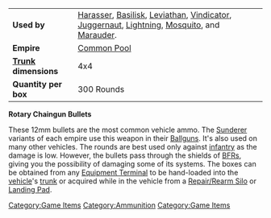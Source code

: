 |                                  |                                                                                                                                                                                                                         |
| -------------------------------- | ----------------------------------------------------------------------------------------------------------------------------------------------------------------------------------------------------------------------- |
| **Used by**                      | [Harasser](Harasser.md), [Basilisk](Basilisk.md), [Leviathan](Leviathan.md), [Vindicator](Vindicator.md), [Juggernaut](Juggernaut.md), [Lightning](Lightning.md), [Mosquito](Mosquito.md), and [Marauder](Marauder.md). |
| **Empire**                       | [Common Pool](Common_Pool.md)                                                                                                                                                                                           |
| **[Trunk](Trunk.md) dimensions** | 4x4                                                                                                                                                                                                                     |
| **Quantity per box**             | 300 Rounds                                                                                                                                                                                                              |

**Rotary Chaingun Bullets**

These 12mm bullets are the most common vehicle ammo. The
[Sunderer](Sunderer.md) variants of each empire use this weapon
in their [Ballguns](Ballgun.md). It's also used on many other
vehicles. The rounds are best used only against
[infantry](infantry.md) as the damage is low. However, the
bullets pass through the shields of [BFRs](BattleFrame_Robotics.md), giving you
the possibility of damaging some of its systems. The boxes can be
obtained from any [Equipment Terminal](Equipment_Terminal.md) to
be hand-loaded into the [vehicle](vehicle.md)'s
[trunk](trunk.md) or acquired while in the vehicle from a
[Repair/Rearm Silo](Repair_Rearm_Silo.md) or [Landing
Pad](Landing_Pad.md).

[Category:Game Items](Category:Game_Items.md)
[Category:Ammunition](Category:Ammunition.md) [Category:Game
Items](Category:Game_Items.md)
